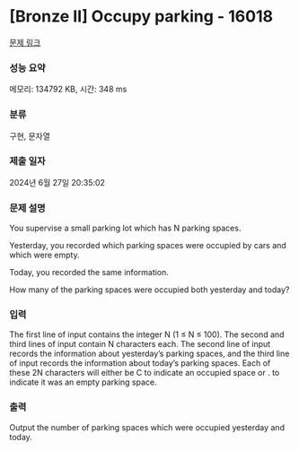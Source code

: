 # [Bronze II] Occupy parking - 16018 

[문제 링크](https://www.acmicpc.net/problem/16018) 

### 성능 요약

메모리: 134792 KB, 시간: 348 ms

### 분류

구현, 문자열

### 제출 일자

2024년 6월 27일 20:35:02

### 문제 설명

<p>You supervise a small parking lot which has N parking spaces.</p>

<p>Yesterday, you recorded which parking spaces were occupied by cars and which were empty.</p>

<p>Today, you recorded the same information.</p>

<p>How many of the parking spaces were occupied both yesterday and today?</p>

### 입력 

 <p>The first line of input contains the integer N (1 ≤ N ≤ 100). The second and third lines of input contain N characters each. The second line of input records the information about yesterday’s parking spaces, and the third line of input records the information about today’s parking spaces. Each of these 2N characters will either be C to indicate an occupied space or . to indicate it was an empty parking space.</p>

### 출력 

 <p>Output the number of parking spaces which were occupied yesterday and today.</p>

